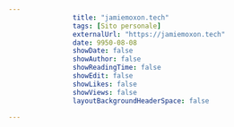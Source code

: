 ---
                title: "jamiemoxon.tech"
                tags: [Sito personale]
                externalUrl: "https://jamiemoxon.tech"
                date: 9950-08-08
                showDate: false
                showAuthor: false
                showReadingTime: false
                showEdit: false
                showLikes: false
                showViews: false
                layoutBackgroundHeaderSpace: false
                ---

